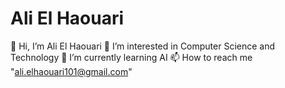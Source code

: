 # Ali El Haouari
👋 Hi, I’m Ali El Haouari 
👀 I’m interested in Computer Science and Technology 
🌱 I’m currently learning AI 
📫 How to reach me "ali.elhaouari101@gmail.com"
